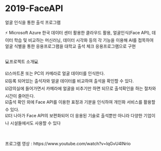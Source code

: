 # 2019-FaceAPI
얼굴 인식을 통한 출석 프로그램

⚡ Microsoft Azure 한국 데이터 센터 활용한 클라우드 활용, 얼굴인식(Face API), 데이터 학습 및 비교하는 머신러닝, 데이터 시각화 등의 각 기능을 이용해 AI를 접목하여 얼굴 식별을 통한 응용프로그램을 대학교 출석 체크 응용프로그램으로 구현
<br>
<br>


💻프로젝트 소개💻

☑️스마트폰 또는 PC의 카메라로 얼굴 데이터를 인식한다.<br>
☑️등록 되어있는 출석자와 얼굴 데이터를 비교하여 출석을 확인할 수 있다.<br>
☑️강의실에 들어가면서 카메라에 얼굴을 비추기만 하면 되므로 출석확인을 하는 절차와 시간이 줄어든다.<br>
☑️출석 확인 외에 Face API를 이용한 표정과 기분을 인식하여 개인화 서비스를 활용할 수 있다.<br>
☑️더 나아가 Face API의 보편화되어 더 응용된 기술로 출석뿐만 아니라 다양한 기업이나 시설들에서도 사용할 수 있다<br>


<br>
<br>
프로그램 영상 : https://www.youtube.com/watch?v=lqGvU4lNrio
